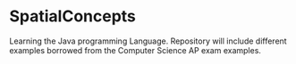 # SpatialConcepts
Learning the Java programming Language. Repository will include different examples borrowed from the Computer Science AP exam examples.
